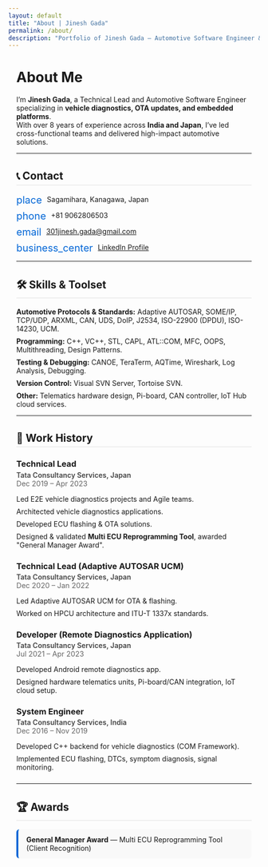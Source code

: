 ```yaml
---
layout: default
title: "About | Jinesh Gada"
permalink: /about/
description: "Portfolio of Jinesh Gada — Automotive Software Engineer & Technical Lead specializing in vehicle diagnostics, OTA, and Adaptive AUTOSAR."
---
```


<!-- Material Icons -->
<link href="https://fonts.googleapis.com/icon?family=Material+Icons" rel="stylesheet">

<style>
  .about-section { margin: 2rem auto; max-width: 900px; padding: 0 1rem; }
  .about-section h2 { border-bottom: 2px solid #eee; padding-bottom: .3rem; margin-top: 2rem; }
  .about-section ul { list-style: none; padding: 0; }
  .about-section li { margin: .5rem 0; }
  .material-icons { font-size:20px; vertical-align:middle; margin-right:6px; color:#0366d6; }
  .job { margin-bottom: 1.5rem; }
  .job h3 { margin-bottom: .2rem; }
  .job .company { font-weight:600; color:#444; }
  .job .date { color:#666; font-size:.9rem; }
  .award { background:#f9f9f9; border-left:4px solid #0366d6; padding:.75rem 1rem; border-radius:6px; margin:.75rem 0; }
</style>

<div class="about-section">

# About Me

I’m **Jinesh Gada**, a Technical Lead and Automotive Software Engineer specializing in **vehicle diagnostics, OTA updates, and embedded platforms**.  
With over 8 years of experience across **India and Japan**, I’ve led cross-functional teams and delivered high-impact automotive solutions.

---

## 📞 Contact

- <span class="material-icons">place</span> Sagamihara, Kanagawa, Japan  
- <span class="material-icons">phone</span> +81 9062806503  
- <span class="material-icons">email</span> [301jinesh.gada@gmail.com](mailto:301jinesh.gada@gmail.com)  
- <span class="material-icons">business_center</span> [LinkedIn Profile](https://linkedin.com/in/jinesh-gada-2975aa106)

---

## 🛠 Skills & Toolset

- **Automotive Protocols & Standards:** Adaptive AUTOSAR, SOME/IP, TCP/UDP, ARXML, CAN, UDS, DoIP, J2534, ISO-22900 (DPDU), ISO-14230, UCM.  
- **Programming:** C++, VC++, STL, CAPL, ATL::COM, MFC, OOPS, Multithreading, Design Patterns.  
- **Testing & Debugging:** CANOE, TeraTerm, AQTime, Wireshark, Log Analysis, Debugging.  
- **Version Control:** Visual SVN Server, Tortoise SVN.  
- **Other:** Telematics hardware design, Pi-board, CAN controller, IoT Hub cloud services.

---

## 💼 Work History

<div class="job">
  <h3>Technical Lead</h3>
  <div class="company">Tata Consultancy Services, Japan</div>
  <div class="date">Dec 2019 – Apr 2023</div>
  <ul>
    <li>Led E2E vehicle diagnostics projects and Agile teams.</li>
    <li>Architected vehicle diagnostics applications.</li>
    <li>Developed ECU flashing & OTA solutions.</li>
    <li>Designed & validated <strong>Multi ECU Reprogramming Tool</strong>, awarded "General Manager Award".</li>
  </ul>
</div>

<div class="job">
  <h3>Technical Lead (Adaptive AUTOSAR UCM)</h3>
  <div class="company">Tata Consultancy Services, Japan</div>
  <div class="date">Dec 2020 – Jan 2022</div>
  <ul>
    <li>Led Adaptive AUTOSAR UCM for OTA & flashing.</li>
    <li>Worked on HPCU architecture and ITU-T 1337x standards.</li>
  </ul>
</div>

<div class="job">
  <h3>Developer (Remote Diagnostics Application)</h3>
  <div class="company">Tata Consultancy Services, Japan</div>
  <div class="date">Jul 2021 – Apr 2023</div>
  <ul>
    <li>Developed Android remote diagnostics app.</li>
    <li>Designed hardware telematics units, Pi-board/CAN integration, IoT cloud setup.</li>
  </ul>
</div>

<div class="job">
  <h3>System Engineer</h3>
  <div class="company">Tata Consultancy Services, India</div>
  <div class="date">Dec 2016 – Nov 2019</div>
  <ul>
    <li>Developed C++ backend for vehicle diagnostics (COM Framework).</li>
    <li>Implemented ECU flashing, DTCs, symptom diagnosis, signal monitoring.</li>
  </ul>
</div>

---

## 🏆 Awards

<div class="award">
  <strong>General Manager Award</strong> — Multi ECU Reprogramming Tool (Client Recognition)
</div>

</div>
